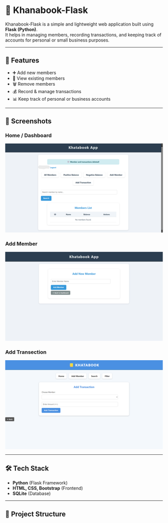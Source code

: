 # 📒 Khanabook-Flask

Khanabook-Flask is a simple and lightweight web application built using **Flask (Python)**.  
It helps in managing members, recording transactions, and keeping track of accounts for personal or small business purposes.

---

## 🚀 Features
- ➕ Add new members  
- 👥 View existing members  
- 🗑️ Remove members  
- 💰 Record & manage transactions  
- 📊 Keep track of personal or business accounts  


---


## 📸 Screenshots 

### Home / Dashboard
![Home](screenshots/home.png)

### Add Member
![Add Member](screenshots/add_member.png)

### Add Transection
![Add Transection](screenshots/add_transection.png)


---

## 🛠️ Tech Stack
- **Python** (Flask Framework)  
- **HTML, CSS, Bootstrap** (Frontend)  
- **SQLite** (Database)  

---

## 📂 Project Structure
